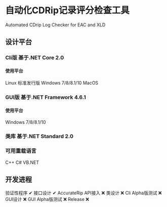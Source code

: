 # 自动化CDRip记录评分检查工具
Automated CDrip Log Checker for EAC and XLD
## 设计平台
### Cli版 基于.NET Core 2.0
#### 使用平台
Linux 标准发行版 Windows 7/8/8.1/10 MacOS
### GUI版 基于.NET Framework 4.6.1
#### 使用平台
Windows 7/8/8.1/10
### 类库 基于.NET Standard 2.0
### 可用重载语言
C++ C# VB.NET
## 开发进程
验证性程序 ✔
接口设计 ✔
AccurateRip API接入 ❌
类设计 ❌
Cli Alpha版测试 ❌
GUI设计 ❌
GUI Alpha版测试 ❌
Release ❌
